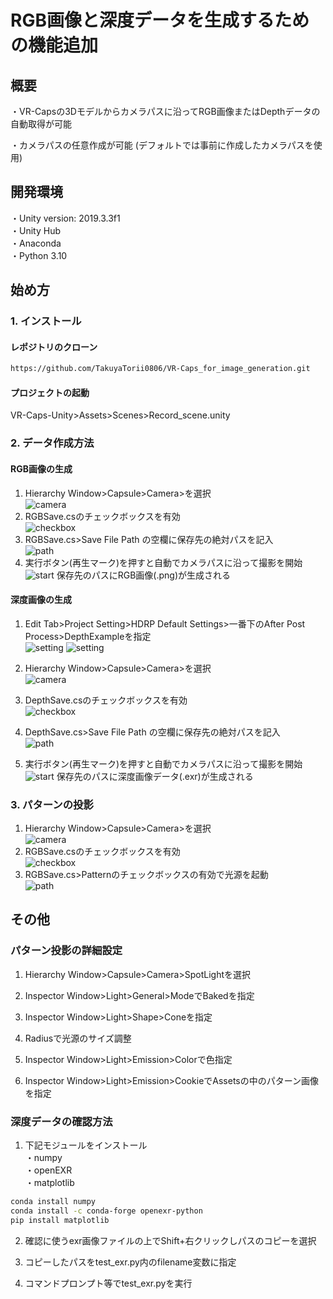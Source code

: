 RGB画像と深度データを生成するための機能追加
=====


## 概要
・VR-Capsの3Dモデルからカメラパスに沿ってRGB画像またはDepthデータの自動取得が可能

・カメラパスの任意作成が可能  (デフォルトでは事前に作成したカメラパスを使用)  

## 開発環境
・Unity version: 2019.3.3f1  
・Unity Hub  
・Anaconda  
・Python 3.10  

## 始め方

### 1. インストール
#### レポジトリのクローン
```sh
https://github.com/TakuyaTorii0806/VR-Caps_for_image_generation.git  
```  

#### プロジェクトの起動  
VR-Caps-Unity>Assets>Scenes>Record_scene.unity 

### 2. データ作成方法  

#### RGB画像の生成  
1. Hierarchy Window>Capsule>Camera>を選択  
   ![camera](readme_imgs/Unity_figure_RGB_camera.png)
2. RGBSave.csのチェックボックスを有効  
   ![checkbox](readme_imgs/Unity_figure_RGB_checkbox.png)
3. RGBSave.cs>Save File Path の空欄に保存先の絶対パスを記入  
   ![path](readme_imgs/Unity_figure_RGB_path.png)
4. 実行ボタン(再生マーク)を押すと自動でカメラパスに沿って撮影を開始  
   ![start](readme_imgs/Unity_figure_start.png)
   保存先のパスにRGB画像(.png)が生成される  


#### 深度画像の生成  
1. Edit Tab>Project Setting>HDRP Default Settings>一番下のAfter Post Process>DepthExampleを指定  
   ![setting](readme_imgs/Unity_figure_Depth_edit_tab_project_setting.png)
   ![setting](readme_imgs/Unity_figure_Depth_after_post_process.png)
   
3. Hierarchy Window>Capsule>Camera>を選択  
   ![camera](readme_imgs/Unity_figure_RGB_camera.png)

4. DepthSave.csのチェックボックスを有効  
   ![checkbox](readme_imgs/Unity_figure_Depth_checkbox.png)

5. DepthSave.cs>Save File Path の空欄に保存先の絶対パスを記入  
   ![path](readme_imgs/Unity_figure_Depth_path.png)

6. 実行ボタン(再生マーク)を押すと自動でカメラパスに沿って撮影を開始  
   ![start](readme_imgs/Unity_figure_start.png)
   保存先のパスに深度画像データ(.exr)が生成される  

### 3. パターンの投影  
1. Hierarchy Window>Capsule>Camera>を選択  
   ![camera](readme_imgs/Unity_figure_RGB_camera.png)  
2. RGBSave.csのチェックボックスを有効  
   ![checkbox](readme_imgs/Unity_figure_RGB_checkbox.png)
3. RGBSave.cs>Patternのチェックボックスの有効で光源を起動  
   ![path](readme_imgs/Unity_figure_RGB_pattern.png)

## その他

### パターン投影の詳細設定  

1. Hierarchy Window>Capsule>Camera>SpotLightを選択 
 
2. Inspector Window>Light>General>ModeでBakedを指定  

3. Inspector Window>Light>Shape>Coneを指定  

4. Radiusで光源のサイズ調整  

5. Inspector Window>Light>Emission>Colorで色指定  

6. Inspector Window>Light>Emission>CookieでAssetsの中のパターン画像を指定  


### 深度データの確認方法  

1. 下記モジュールをインストール  
・numpy  
・openEXR  
・matplotlib  
```sh
conda install numpy
conda install -c conda-forge openexr-python
pip install matplotlib
```  

2. 確認に使うexr画像ファイルの上でShift+右クリックしパスのコピーを選択  

3. コピーしたパスをtest_exr.py内のfilename変数に指定  

4. コマンドプロンプト等でtest_exr.pyを実行  







